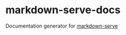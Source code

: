 # markdown-serve-docs

Documentation generator for [markdown-serve](http://github.com/lyphtec/markdown-serve)
